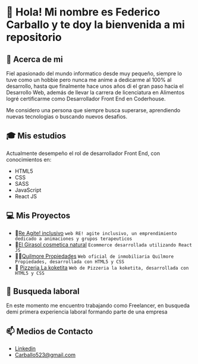 # 👋 Hola! Mi nombre es Federico Carballo y te doy la bienvenida a mi repositorio 

## 🧑 Acerca de mi
Fiel apasionado del mundo informatico desde muy pequeño, siempre lo tuve como un hobbie pero nunca me anime a dedicarme al 100% al desarrollo, hasta que finalmente hace unos años di el gran paso hacia el Desarrollo Web, además de llevar la carrera de licenciatura en Alimentos logré certificarme como Desarrollador Front End en Coderhouse. 

Me considero una persona que siempre busca superarse, aprendiendo nuevas tecnologias o buscando nuevos desafios.

## 🎓 Mis estudios
Actualmente desempeño el rol de desarrollador Front End, con conocimientos en:
- HTML5
- CSS
- SASS
- JavaScript
- React JS

## 💻 Mis Proyectos 
- 🤗[Re Agite! inclusivo](https://re-agiteinclusivo.vercel.app)
  ``` web RE! agite inclusivo, un emprendimiento dedicado a animaciones y grupos terapeuticos ```
- 🌻[El Girasol cosmetica natural](fedecarballo.github.io/El-Girasol-gh-pages-version)
 ``` Ecommerce desarrollada utilizando React JS ```
- 👨‍⚖️[Quilmore Propiedades](https://quilmorepropiedades.com.ar)
 ``` Web oficial de inmobiliaria Quilmore Propiedades, desarrollada con HTML5 y CSS ```
- 🍕 [Pizzeria La koketita](lakoketita.com.ar)
 ``` Web de Pizzeria la koketita, desarrollada con HTML5 y CSS ```
## 👀 Busqueda laboral
En este momento me encuentro trabajando como Freelancer, en busqueda demi primera experiencia laboral formando parte de una empresa 
## 📫 Medios de Contacto
- [Linkedin](www.linkedin.com/in/federico-concepcion-carballo-benitez-91620b203)
- Carballo523@gmail.com

<!---
FedeCarballo/FedeCarballo is a ✨ special ✨ repository because its `README.md` (this file) appears on your GitHub profile.
You can click the Preview link to take a look at your changes.
--->
